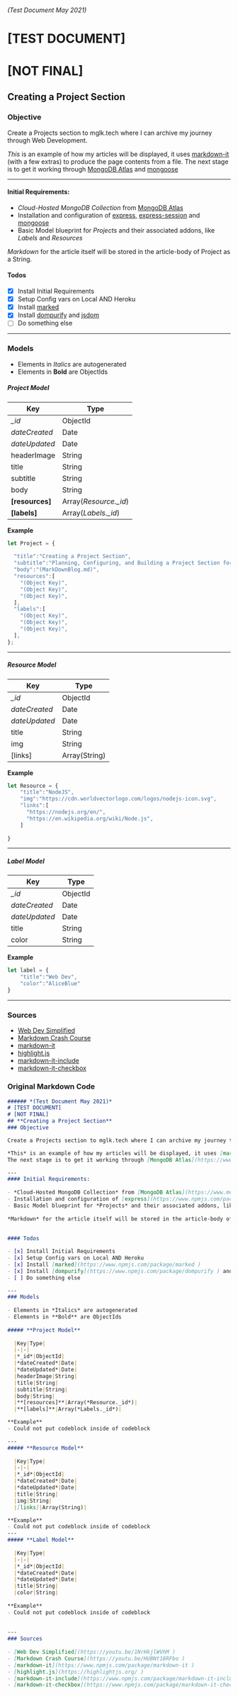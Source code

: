 ###### *(Test Document May 2021)*
# [TEST DOCUMENT]
# [NOT FINAL]
## **Creating a Project Section**
### Objective

Create a Projects section to mglk.tech where I can archive my journey through Web Development.

*This* is an example of how my articles will be displayed, it uses [markdown-it](https://www.npmjs.com/package/markdown-it ) (with a few extras) to produce the page contents from a file.
The next stage is to get it working through [MongoDB Atlas](https://www.mongodb.com/try ) and [mongoose](https://www.npmjs.com/package/mongoose )

---
#### Initial Requirements:
  
- *Cloud-Hosted MongoDB Collection* from [MongoDB Atlas](https://www.mongodb.com/try )
- Installation and configuration of [express](https://www.npmjs.com/package/express ), [express-session](https://www.npmjs.com/package/express-session ) and [mongoose](https://www.npmjs.com/package/mongoose )
- Basic Model blueprint for *Projects* and their associated addons, like *Labels* and *Resources*
  
*Markdown* for the article itself will be stored in the article-body of Project as a String.
  
  
#### Todos

- [x] Install Initial Requirements
- [x] Setup Config vars on Local AND Heroku
- [x] Install [marked](https://www.npmjs.com/package/marked )
- [x] Install [dompurify](https://www.npmjs.com/package/dompurify ) and [jsdom](https://www.npmjs.com/package/jsdom )
- [ ] Do something else

---
### Models
  
- Elements in *Italics* are autogenerated
- Elements in **Bold** are ObjectIds
  
##### **Project Model**
  
  |Key|Type|
  |-|-|
  |*_id*|ObjectId|
  |*dateCreated*|Date|
  |*dateUpdated*|Date|
  |headerImage|String|
  |title|String|
  |subtitle|String|
  |body|String|
  |**[resources]**|Array(*Resource._id*)|
  |**[labels]**|Array(*Labels._id*)|

**Example**
```javascript
let Project = {
  
  "title":"Creating a Project Section",
  "subtitle":"Planning, Configuring, and Building a Project Section for my website.",
  "body":"(MarkDownBlog.md)",
  "resources":[
    "(Object Key)",
    "(Object Key)",
    "(Object Key)",
  ],
  "labels":[
    "(Object Key)",
    "(Object Key)",
    "(Object Key)",
  ],
};
```

---  
##### **Resource Model**
  
  |Key|Type|
  |-|-|
  |*_id*|ObjectId|
  |*dateCreated*|Date|
  |*dateUpdated*|Date|
  |title|String|
  |img|String|
  |[links]|Array(String)|

**Example**
```javascript
let Resource = {
    "title":"NodeJS",
    "img":"https://cdn.worldvectorlogo.com/logos/nodejs-icon.svg",
    "links":[
      "https://nodejs.org/en/",
      "https://en.wikipedia.org/wiki/Node.js",
    ]
  
}
```
---
##### **Label Model**
  
  |Key|Type|
  |-|-|
  |*_id*|ObjectId|
  |*dateCreated*|Date|
  |*dateUpdated*|Date|
  |title|String|
  |color|String|
  
**Example**
```javascript
let label = {
    "title":"Web Dev",
    "color":"AliceBlue"
}
```
  
  
---
### Sources
  
- [Web Dev Simplified](https://youtu.be/1NrHkjlWVhM )
- [Markdown Crash Course](https://youtu.be/HUBNt18RFbo )
- [markdown-it](https://www.npmjs.com/package/markdown-it )
- [highlight.js](https://highlightjs.org/ )
- [markdown-it-include](https://www.npmjs.com/package/markdown-it-include)
- [markdown-it-checkbox](https://www.npmjs.com/package/markdown-it-checkbox)
  

### Original Markdown Code
```markdown
###### *(Test Document May 2021)*
# [TEST DOCUMENT]
# [NOT FINAL]
## **Creating a Project Section**
### Objective

Create a Projects section to mglk.tech where I can archive my journey through Web Development.

*This* is an example of how my articles will be displayed, it uses [markdown-it](https://www.npmjs.com/package/markdown-it ) (with a few extras) to produce the page contents from a file.
The next stage is to get it working through [MongoDB Atlas](https://www.mongodb.com/try ) and [mongoose](https://www.npmjs.com/package/mongoose )

---
#### Initial Requirements:
  
- *Cloud-Hosted MongoDB Collection* from [MongoDB Atlas](https://www.mongodb.com/try )
- Installation and configuration of [express](https://www.npmjs.com/package/express ), [express-session](https://www.npmjs.com/package/express-session ) and [mongoose](https://www.npmjs.com/package/mongoose )
- Basic Model blueprint for *Projects* and their associated addons, like *Labels* and *Resources*
  
*Markdown* for the article itself will be stored in the article-body of Project as a String.
  
  
#### Todos

- [x] Install Initial Requirements
- [x] Setup Config vars on Local AND Heroku
- [x] Install [marked](https://www.npmjs.com/package/marked )
- [x] Install [dompurify](https://www.npmjs.com/package/dompurify ) and [jsdom](https://www.npmjs.com/package/jsdom )
- [ ] Do something else

---
### Models
  
- Elements in *Italics* are autogenerated
- Elements in **Bold** are ObjectIds
  
##### **Project Model**
  
  |Key|Type|
  |-|-|
  |*_id*|ObjectId|
  |*dateCreated*|Date|
  |*dateUpdated*|Date|
  |headerImage|String|
  |title|String|
  |subtitle|String|
  |body|String|
  |**[resources]**|Array(*Resource._id*)|
  |**[labels]**|Array(*Labels._id*)|

**Example**
- Could not put codeblock inside of codeblock

---  
##### **Resource Model**
  
  |Key|Type|
  |-|-|
  |*_id*|ObjectId|
  |*dateCreated*|Date|
  |*dateUpdated*|Date|
  |title|String|
  |img|String|
  |[links]|Array(String)|

**Example**
- Could not put codeblock inside of codeblock
---
##### **Label Model**
  
  |Key|Type|
  |-|-|
  |*_id*|ObjectId|
  |*dateCreated*|Date|
  |*dateUpdated*|Date|
  |title|String|
  |color|String|
  
**Example**
- Could not put codeblock inside of codeblock
  
  
---
### Sources
  
- [Web Dev Simplified](https://youtu.be/1NrHkjlWVhM )
- [Markdown Crash Course](https://youtu.be/HUBNt18RFbo )
- [markdown-it](https://www.npmjs.com/package/markdown-it )
- [highlight.js](https://highlightjs.org/ )
- [markdown-it-include](https://www.npmjs.com/package/markdown-it-include)
- [markdown-it-checkbox](https://www.npmjs.com/package/markdown-it-checkbox)
  
```
  
  